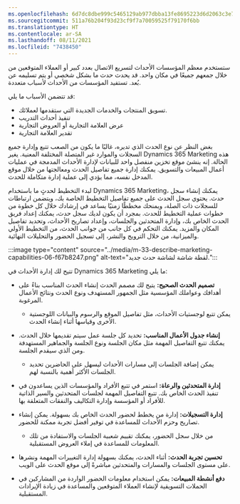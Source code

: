 ```yaml
---
ms.openlocfilehash: 6d7dc8dbe999c5465129ab977dbba13fe8695223d6d2063c3e782cfbda1039bf
ms.sourcegitcommit: 511a76b204f93d23cf9f7a70059525f79170f6bb
ms.translationtype: HT
ms.contentlocale: ar-SA
ms.lasthandoff: 08/11/2021
ms.locfileid: "7438450"
---
```

ستستخدم معظم المؤسسات الأحداث لتسريع الاتصال بعدد كبير أو العملاء المتوقعين من خلال جمعهم جميعًا في مكان واحد. قد يحدث حدث ما بشكل شخصي أو يتم تسليمه عن بُعد. تستفيد المؤسسات من الأحداث لأسباب متعددة.

قد تتضمن الأسباب ما يلي:

 -  تسويق المنتجات والخدمات الجديدة التي ستقدمها لعملائك.
 -  تنفيذ أحداث التدريب
 -  عرض العلامة التجارية أو العروض التجارية
 -  تقدير العلامة التجارية

بغض النظر عن نوع الحدث الذي تديره، غالبًا ما يكون من الصعب تتبع وإدارة جميع السجلات والموارد غير المتصلة المختلفة المعنية. يغير Dynamics 365 Marketing هذه الحالة. إنه ينشئ موقع تخزين منفصل واحد للبيانات لإدارة الأحداث المدمجة في عمليات أعمال المبيعات والتسويق. يمكنك إدارة جميع تفاصيل الحدث ومعالجتها من خلال موقع المدخل نفسه، مما يؤدي إلى عملية إدارة متكاملة للحدث.

لبدء التخطيط لحدثٍ ما باستخدام Dynamics 365 Marketing، يمكنك إنشاء سجل حدث. يحتوي سجل الحدث على جميع تفاصيل التخطيط الخاصة بك، ويتضمن ارتباطات للسجلات ذات الصلة، ويمنحك مخططًا زمنيًا يساعد في إرشادك خلال كل خطوة من خطوات عملية التخطيط للحدث. بمجرد أن يكون لديك سجل حدث، يمكنك إعداد فريق الحدث الخاص بك، وإدارة المتحدثين والجلسات، وإعداد تصاريح الأحداث، وتحديد تفاصيل المكان والمزيد. يمكنك التحكم في كل جانب من جوانب الحدث، من التخطيط الأولي والميزانية، من خلال الترويج والنشر، إلى تسجيل الحضور والتحليلات النهائية.

:::image type="content" source="../media/m-33-describe-marketing-capabilities-06-f67b8247.png" alt-text="لقطة شاشة لشاشة حدث جديد.":::


تتيح لك إدارة الأحداث في Dynamics 365 Marketing ما يلي:

 -  **تصميم الحدث الصحيح:** يتيح لك مصمم الحدث إنشاء الحدث المناسب بناءً على أهدافك وعواملك المؤسسية مثل الجمهور المستهدف ونوع الحدث ونتائج الأعمال المرغوبة.
    
     -  يمكن تتبع لوجستيات الأحداث، مثل تفاصيل الموقع والرسوم والبيانات اللوجستية الأخرى وقياسها أثناء إنشاء الحدث.
 -  **إنشاء جدول الأعمال المناسب‬:** تحديد كل جلسة عمل سيتم تقديمها خلال الحدث. يمكنك تتبع التفاصيل المهمة مثل مكان الجلسة ونوع الجلسة والجماهير المستهدفة ومن الذي سيقدم الجلسة.
    
     -  يمكن إضافة الجلسات إلى مسارات الأحداث ليسهل على الحاضرين تحديد الجلسات الأكثر أهمية بالنسبة لهم.
 -  **إدارة المتحدثين والرعاة:** استمر في تتبع الأفراد والمؤسسات الذين يساعدون في تنفيذ الحدث الخاص بك. تتبع التفاصيل المهمة لجلسات المتحدثين والسير الذاتية للأفراد أو المؤسسة وإدارة التكاليف والنفقات المتعلقة بها.
 -  **إدارة التسجيلات:** إدارة من يخطط لحضور الحدث الخاص بك بسهولة. يمكن إنشاء تصاريح وحزم الأحداث للمساعدة في توفير أفضل تجربة ممكنة للحضور.
    
     -  من خلال سجل الحضور، يمكنك تقييم شعبية الجلسات والاستفادة من تلك المعلومات للمساعدة في إملاء العروض المستقبلية.
 -  **تحسين تجربة الحدث:** أثناء الحدث، يمكنك بسهولة إدارة التغييرات المهمة ونشرها على مستوى الجلسات والمسارات والمتحدثين مباشرةً إلى موقع الحدث على الويب.
 -  **دفع أنشطة المبيعات:** يمكن استخدام معلومات الحضور الواردة من المشاركين في الحملات التسويقية لإنشاء العملاء المتوقعين والمساعدة في زيادة الإيرادات المستقبلية.
